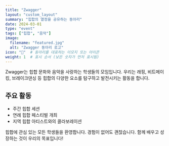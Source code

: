 ```yaml
---
title: "Zwagger"
layout: "custom_layout"
summary: "힙합의 열정을 공유하는 동아리"
date: 2024-03-01
type: "event"
tags: ["힙합", "음악"]
image:
  filename: "featured.jpg"
  alt: "Zwagger 동아리 로고"
icon: "🎤"  # 동아리를 대표하는 이모지 또는 아이콘
weight: 1  # 표시 순서 (낮은 숫자가 먼저 표시됨)
---
```


Zwagger는 힙합 문화와 음악을 사랑하는 학생들의 모임입니다. 우리는 래핑, 비트메이킹, 브레이크댄싱 등 힙합의 다양한 요소를 탐구하고 발전시키는 활동을 합니다.

## 주요 활동
- 주간 힙합 세션
- 연례 힙합 페스티벌 개최
- 지역 힙합 아티스트와의 콜라보레이션

힙합에 관심 있는 모든 학생들을 환영합니다. 경험이 없어도 괜찮습니다. 함께 배우고 성장하는 것이 우리의 목표입니다!